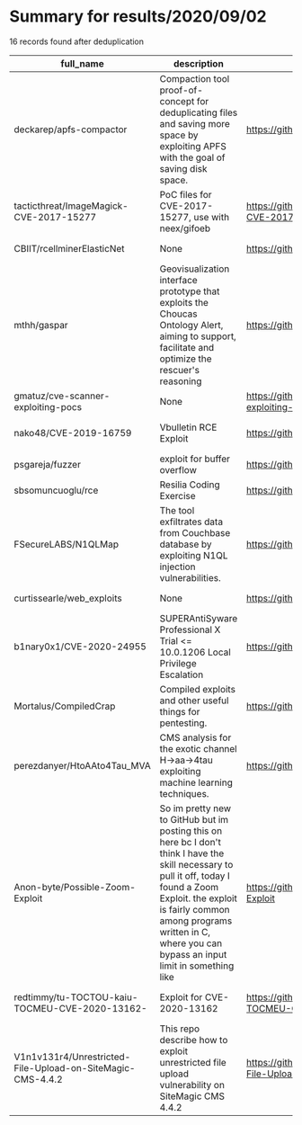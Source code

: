 
# Summary for results/2020/09/02
    
16 records found after deduplication

| full_name | description | html_url | matched_list | matched_count | pushed_at | size | stargazers_count | language | forks_count | vul_ids |
|------------------------------------------------------------|------------------------------------------------------------------------------------------------------------------------------------------------------------------------------------------------------------------------------------------------------------------|-------------------------------------------------------------------------------|-----------------------------|-----------------|---------------------------|--------|--------------------|------------|---------------|--------------------|
| deckarep/apfs-compactor | Compaction tool proof-of-concept for deduplicating files and saving more space by exploiting APFS with the goal of saving disk space. | https://github.com/deckarep/apfs-compactor | ['exploit'] | 1 | 2020-09-02 09:09:44+00:00 | 7 | 21 | Go | 1 | [] |
| tacticthreat/ImageMagick-CVE-2017-15277 | PoC files for CVE-2017-15277, use with neex/gifoeb | https://github.com/tacticthreat/ImageMagick-CVE-2017-15277 | ['cve poc', 'cve-2'] | 2 | 2020-09-02 00:53:02+00:00 | 18 | 4 | PHP | 1 | ['CVE-2017-15277'] |
| CBIIT/rcellminerElasticNet | None | https://github.com/CBIIT/rcellminerElasticNet | ['rce'] | 1 | 2020-09-02 14:38:43+00:00 | 1578 | 1 | R | 1 | [] |
| mthh/gaspar | Geovisualization interface prototype that exploits the Choucas Ontology Alert, aiming to support, facilitate and optimize the rescuer's reasoning | https://github.com/mthh/gaspar | ['exploit'] | 1 | 2020-09-02 15:21:01+00:00 | 101550 | 0 | JavaScript | 0 | [] |
| gmatuz/cve-scanner-exploiting-pocs | None | https://github.com/gmatuz/cve-scanner-exploiting-pocs | ['cve poc', 'exploit'] | 2 | 2020-09-02 11:22:43+00:00 | 201 | 5 | Shell | 0 | [] |
| nako48/CVE-2019-16759 | Vbulletin RCE Exploit | https://github.com/nako48/CVE-2019-16759 | ['cve-2', 'exploit', 'rce'] | 3 | 2020-09-02 09:24:28+00:00 | 5 | 1 | Shell | 2 | ['CVE-2019-16759'] |
| psgareja/fuzzer | exploit for buffer overflow | https://github.com/psgareja/fuzzer | ['exploit'] | 1 | 2020-09-02 16:08:04+00:00 | 54962 | 0 | C | 0 | [] |
| sbsomuncuoglu/rce | Resilia Coding Exercise | https://github.com/sbsomuncuoglu/rce | ['rce'] | 1 | 2020-09-02 00:08:09+00:00 | 472 | 0 | JavaScript | 0 | [] |
| FSecureLABS/N1QLMap | The tool exfiltrates data from Couchbase database by exploiting N1QL injection vulnerabilities. | https://github.com/FSecureLABS/N1QLMap | ['exploit'] | 1 | 2020-09-02 11:45:21+00:00 | 11 | 70 | Python | 13 | [] |
| curtissearle/web_exploits | None | https://github.com/curtissearle/web_exploits | ['exploit'] | 1 | 2020-09-02 08:12:32+00:00 | 7 | 0 | Python | 0 | [] |
| b1nary0x1/CVE-2020-24955 | SUPERAntiSyware Professional X Trial <= 10.0.1206 Local Privilege Escalation | https://github.com/b1nary0x1/CVE-2020-24955 | ['cve-2'] | 1 | 2020-09-02 03:00:06+00:00 | 3 | 0 | | 0 | ['CVE-2020-24955'] |
| Mortalus/CompiledCrap | Compiled exploits and other useful things for pentesting. | https://github.com/Mortalus/CompiledCrap | ['exploit'] | 1 | 2020-09-02 11:40:24+00:00 | 0 | 0 | | 0 | [] |
| perezdanyer/HtoAAto4Tau_MVA | CMS analysis for the exotic channel H->aa->4tau exploiting machine learning techniques. | https://github.com/perezdanyer/HtoAAto4Tau_MVA | ['exploit'] | 1 | 2020-09-02 15:14:10+00:00 | 38 | 0 | C | 1 | [] |
| Anon-byte/Possible-Zoom-Exploit | So im pretty new to GitHub but im posting this on here bc I don't think I have the skill necessary to pull it off, today I found a Zoom Exploit. the exploit is fairly common among programs written in C, where you can bypass an input limit in something like | https://github.com/Anon-byte/Possible-Zoom-Exploit | ['exploit'] | 1 | 2020-09-02 16:33:26+00:00 | 0 | 0 | | 0 | [] |
| redtimmy/tu-TOCTOU-kaiu-TOCMEU-CVE-2020-13162- | Exploit for CVE-2020-13162 | https://github.com/redtimmy/tu-TOCTOU-kaiu-TOCMEU-CVE-2020-13162- | ['cve-2', 'exploit'] | 2 | 2020-09-02 19:14:21+00:00 | 2244 | 10 | C++ | 9 | ['CVE-2020-13162'] |
| V1n1v131r4/Unrestricted-File-Upload-on-SiteMagic-CMS-4.4.2 | This repo describe how to exploit unrestricted file upload vulnerability on SiteMagic CMS 4.4.2 | https://github.com/V1n1v131r4/Unrestricted-File-Upload-on-SiteMagic-CMS-4.4.2 | ['exploit'] | 1 | 2020-09-02 19:32:46+00:00 | 2 | 1 | | 0 | [] |
